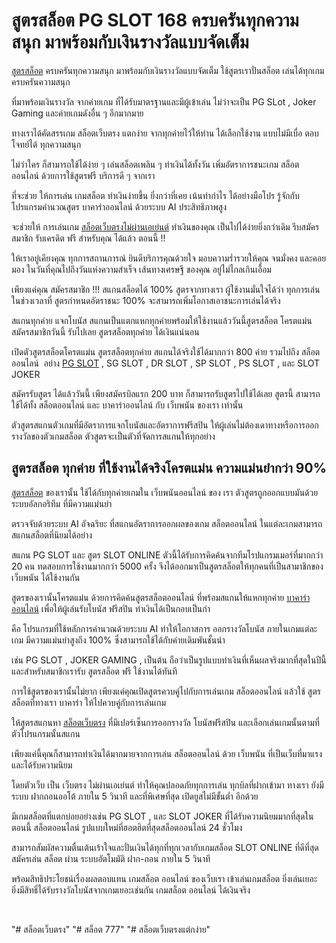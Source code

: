 <h1><strong>สูตรสล็อต PG SLOT 168 ครบครันทุกความสนุก มาพร้อมกับเงินรางวัลแบบจัดเต็ม</strong></h1>
<span style="font-weight: 400;"><a href="https://pgslot-168.net/">สูตรสล็อต</a> ครบครันทุกความสนุก มาพร้อมกับเงินรางวัลแบบจัดเต็ม ใช้สูตรเราปั่นสล็อต เล่นได้ทุกเกม ครบครันความสนุก</span>

<span style="font-weight: 400;">ที่มาพร้อมเงินรางวัล จากค่ายเกม ที่ได้รับมาตรฐานและมีผู้เข้าเล่น ไม่ว่าจะเป็น PG SLot , Joker Gaming และค่ายเกมดังอื่น ๆ อีกมากมาย</span>

<span style="font-weight: 400;">ทางเราได้คัดสรรเกม <span data-sheets-value="{&quot;1&quot;:2,&quot;2&quot;:&quot;สล็อตเว็บตรง&quot;}" data-sheets-userformat="{&quot;2&quot;:1333891,&quot;3&quot;:{&quot;1&quot;:0},&quot;4&quot;:{&quot;1&quot;:3,&quot;3&quot;:2},&quot;10&quot;:2,&quot;12&quot;:0,&quot;14&quot;:{&quot;1&quot;:2,&quot;2&quot;:1136076},&quot;15&quot;:&quot;Arial&quot;,&quot;17&quot;:1,&quot;21&quot;:1,&quot;23&quot;:1}" data-sheets-hyperlink="https://asia1688.net/">สล็อตเว็บตรง</span> แตกง่าย จากทุกค่ายไว้ให้ท่าน ได้เลือกใช้งาน แบบไม่มีเบื่อ ตอบโจทย์ได้ ทุกความสนุก</span>

<span style="font-weight: 400;">ไม่ว่าใคร ก็สามารถใช้ได้ง่าย ๆ เล่นสล็อตเพลิน ๆ ทำเงินได้ทั้งวัน เพิ่มอัตราการชนะเกม สล็อตออนไลน์ ด้วยการใช้สูตรฟรี บริการดี ๆ จากเรา</span>

<span style="font-weight: 400;">ที่จะช่วย ให้การเล่น เกมสล็อต ทำเงินง่ายขึ้น ยิ่งกว่าที่เคย เน้นทำกำไร ได้อย่างมือโปร รู้จักกับ โปรแกรมคำนวณสูตร บาคาร่าออนไลน์ ด้วยระบบ AI ประสิทธิภาพสูง</span>

<span style="font-weight: 400;">จะช่วยให้ การเล่นเกม <span data-sheets-value="{&quot;1&quot;:2,&quot;2&quot;:&quot;สล็อตเว็บตรงไม่ผ่านเอเย่นต์&quot;}" data-sheets-userformat="{&quot;2&quot;:1053437,&quot;3&quot;:{&quot;1&quot;:0},&quot;5&quot;:{&quot;1&quot;:[{&quot;1&quot;:2,&quot;2&quot;:0,&quot;5&quot;:{&quot;1&quot;:2,&quot;2&quot;:0}},{&quot;1&quot;:0,&quot;2&quot;:0,&quot;3&quot;:3},{&quot;1&quot;:1,&quot;2&quot;:0,&quot;4&quot;:1}]},&quot;6&quot;:{&quot;1&quot;:[{&quot;1&quot;:2,&quot;2&quot;:0,&quot;5&quot;:{&quot;1&quot;:2,&quot;2&quot;:0}},{&quot;1&quot;:0,&quot;2&quot;:0,&quot;3&quot;:3},{&quot;1&quot;:1,&quot;2&quot;:0,&quot;4&quot;:1}]},&quot;7&quot;:{&quot;1&quot;:[{&quot;1&quot;:2,&quot;2&quot;:0,&quot;5&quot;:{&quot;1&quot;:2,&quot;2&quot;:0}},{&quot;1&quot;:0,&quot;2&quot;:0,&quot;3&quot;:3},{&quot;1&quot;:1,&quot;2&quot;:0,&quot;4&quot;:1}]},&quot;8&quot;:{&quot;1&quot;:[{&quot;1&quot;:2,&quot;2&quot;:0,&quot;5&quot;:{&quot;1&quot;:2,&quot;2&quot;:0}},{&quot;1&quot;:0,&quot;2&quot;:0,&quot;3&quot;:3},{&quot;1&quot;:1,&quot;2&quot;:0,&quot;4&quot;:1}]},&quot;9&quot;:1,&quot;10&quot;:2,&quot;12&quot;:0,&quot;15&quot;:&quot;Roboto&quot;,&quot;23&quot;:1}" data-sheets-hyperlink="https://asia1688.net/"><a class="in-cell-link" href="https://asia1688.net/" target="_blank" rel="noopener">สล็อตเว็บตรงไม่ผ่านเอเย่นต์</a></span> ทำเงินของคุณ เป็นไปได้ง่ายยิ่งกว่าเดิม รีบสมัครสมาชิก รับเครดิต ฟรี สำหรับคุณ ได้แล้ว ตอนนี้ !!</span>

<span style="font-weight: 400;">ให้เราอยู่เคียงคุณ ทุกการสถานการณ์ ยินดีบริการคุณด้วยใจ มอบความร่ำรวยให้คุณ จนมั่งคง และคอยมอง ในวันที่คุณไปถึงวันแห่งความสำเร็จ เส้นทางเศรษฐี ของคุณ อยู่ไม่ไกลเกินเอื้อม</span>

<span style="font-weight: 400;">เพียงแค่คุณ สมัครสมาชิก !!! สแกนสล็อตได้ 100% สูตรจากทางเรา ผู้ใช้งานมั่นใจได้ว่า ทุกการเล่นในช่วงเวลาที่ สูตรกำหนดอัตราชนะ 100% จะสามารถเพิ่มโอกาสเอาชนะการเล่นได้จริง</span>

<span style="font-weight: 400;">สแกนทุกค่าย แจกโบนัส สแกนเป็นแตกแหกทุกค่ายพร้อมให้ใช้งานแล้ววันนี้สูตรสล็อต โครตแม่น สมัครสมาชิกวันนี้ รับไปเลย สูตรสล็อตทุกค่าย ได้เงินแน่นอน</span>

<span style="font-weight: 400;">เปิดตัวสูตรสล็อตโครตแม่น สูตรสล็อตทุกค่าย สแกนได้จริงใช้ได้มากกว่า 800 ค่าย รวมไปถึง สล็อตออนไลน์  อย่าง <a href="https://pgslot-168.net/">PG SLOT</a> , SG SLOT , DR SLOT , SP SLOT , PS SLOT , และ SLOT JOKER  </span>

<span style="font-weight: 400;">สมัครรับสูตร ได้แล้ววันนี้ เพียงสมัครบิลแรก 200 บาท ก็สามารถรับสูตรไปใช้ได้เลย สูตรนี้ สามารถใช้ได้ทั้ง สล็อตออนไลน์ และ บาคาร่าออนไลน์ กับ <span data-sheets-value="{&quot;1&quot;:2,&quot;2&quot;:&quot;เว็บพนัน&quot;}" data-sheets-userformat="{&quot;2&quot;:284802,&quot;4&quot;:{&quot;1&quot;:3,&quot;3&quot;:2},&quot;10&quot;:2,&quot;14&quot;:{&quot;1&quot;:2,&quot;2&quot;:1136076},&quot;15&quot;:&quot;Arial&quot;,&quot;17&quot;:1,&quot;21&quot;:1}" data-sheets-hyperlink="https://asiath999.com/" data-sheets-hyperlinkruns="{&quot;1&quot;:0,&quot;2&quot;:&quot;https://asiath999.com/&quot;}">เว็บพนัน</span> ของเรา เท่านั้น</span>

<span style="font-weight: 400;">ตัวสูตรสแกนตัวเกมที่มีอัตราการแจกโบนัสและอัตราการฟรีสปิน ให้ผู้เล่นไม่ต้องเดาทางหรือการออกรางวัลของตัวเกมสล็อต ตัวสูตรจะเป็นตัวที่จัดการสแกนให้ทุกอย่าง</span>
<h2><b>สูตรสล็อต ทุกค่าย ที่ใช้งานได้จริงโครตแม่น ความแม่นยำกว่า 90%</b></h2>
<span style="font-weight: 400;"><a href="https://pgslot-168.net/">สูตรสล็อต</a> ของเรานั้น ใช้ได้กับทุกค่ายเกมใน <span data-sheets-value="{&quot;1&quot;:2,&quot;2&quot;:&quot;เว็บพนันออนไลน์&quot;}" data-sheets-userformat="{&quot;2&quot;:284802,&quot;4&quot;:{&quot;1&quot;:3,&quot;3&quot;:2},&quot;10&quot;:2,&quot;14&quot;:{&quot;1&quot;:2,&quot;2&quot;:1136076},&quot;15&quot;:&quot;Arial&quot;,&quot;17&quot;:1,&quot;21&quot;:1}" data-sheets-hyperlink="https://jokers123.co/" data-sheets-hyperlinkruns="{&quot;1&quot;:0,&quot;2&quot;:&quot;https://jokers123.co/&quot;}">เว็บพนันออนไลน์</span> ของ เรา ตัวสูตรถูกออกแบบมันด้วยระบบอัลกอริทึม ที่มีความแม่นยำ </span>

<span style="font-weight: 400;">ตรวจจับด้วยระบบ AI อัจฉริยะ ที่สแกนอัตราการออกผลของเกม สล็อตออนไลน์ ในแต่ละเกมสามารถสแกนสล็อตที่นิยมได้อย่าง</span>

<span style="font-weight: 400;">สแกน PG SLOT และ สูตร SLOT ONLINE ตัวนี้ได้รับการคิดค้นจากทีมโรปแกรมเมอร์ที่มากกว่า 20 คน ทดสอบการใช้งานมากกว่า 5000 ครั้ง จึงได้ออกมาเป็นสูตรสล็อตให้ทุกคนที่เป็นสามาชิกของ เว็บพนัน ได้ใช้งานกัน</span>

<span style="font-weight: 400;">สูตรของเรานั้นโครตแม่น ด้วยการคิดค้นสูตรสล็อตออนไลน์ ที่พร้อมสแกนให้แหกทุกค่าย <a href="https://pgslot-168.net/"><span data-sheets-value="{&quot;1&quot;:2,&quot;2&quot;:&quot;บาคาร่าออนไลน์&quot;}" data-sheets-userformat="{&quot;2&quot;:1333891,&quot;3&quot;:{&quot;1&quot;:0},&quot;4&quot;:{&quot;1&quot;:3,&quot;3&quot;:2},&quot;10&quot;:2,&quot;12&quot;:0,&quot;14&quot;:{&quot;1&quot;:2,&quot;2&quot;:1136076},&quot;15&quot;:&quot;Arial&quot;,&quot;17&quot;:1,&quot;21&quot;:1,&quot;23&quot;:1}" data-sheets-hyperlink="https://lucabet168.co/">บาคาร่าออนไลน์</span></a> เพื่อให้ผู้เล่นรับโบนัส ฟรีสปิน ทำเงินได้เป็นกอบเป็นกำ</span>

<span style="font-weight: 400;">คือ โปรแกรมที่ใช้หลักการคำนวณด้วยระบบ AI ทำให้โอกาสการ ออกรางวัลโบนัส ภายในเกมแต่ละเกม มีความแม่นยำสูงถึง 100% ซึ่งสามารถใช้ได้กับค่ายเดิมพันชั้นนำ </span>

<span style="font-weight: 400;">เช่น PG SLOT , JOKER GAMING , เป็นต้น ถือว่าเป็นรูปแบบทำเงินที่เห็นผลจริงมากที่สุดในปีนี้ และสำหรับสมาชิกเรารับ สูตรสล็อต ฟรี ใช้งานได้ทันที</span>

<span style="font-weight: 400;">การใช้สูตรของเรานั้นไม่ยาก เพียงแค่คุณเปิดสูตรควบคู่ไปกับการเล่นเกม สล็อตออนไลน์ แล้วใช้ สูตรสล็อตที่ทางเรา <span data-sheets-value="{&quot;1&quot;:2,&quot;2&quot;:&quot;บาคาร่า&quot;}" data-sheets-userformat="{&quot;2&quot;:284802,&quot;4&quot;:{&quot;1&quot;:3,&quot;3&quot;:2},&quot;10&quot;:2,&quot;14&quot;:{&quot;1&quot;:2,&quot;2&quot;:1136076},&quot;15&quot;:&quot;Arial&quot;,&quot;17&quot;:1,&quot;21&quot;:1}" data-sheets-hyperlink="https://asia999th.net/" data-sheets-hyperlinkruns="{&quot;1&quot;:0,&quot;2&quot;:&quot;https://asia999th.net/&quot;}">บาคาร่า</span> ให้ไปควบคู่กับการเล่นเกม </span>

<span style="font-weight: 400;">ให้สูตรสแกนหา <span data-sheets-value="{&quot;1&quot;:2,&quot;2&quot;:&quot;สล็อตเว็บตรง&quot;}" data-sheets-userformat="{&quot;2&quot;:268540,&quot;5&quot;:{&quot;1&quot;:[{&quot;1&quot;:2,&quot;2&quot;:0,&quot;5&quot;:{&quot;1&quot;:2,&quot;2&quot;:0}},{&quot;1&quot;:0,&quot;2&quot;:0,&quot;3&quot;:3},{&quot;1&quot;:1,&quot;2&quot;:0,&quot;4&quot;:1}]},&quot;6&quot;:{&quot;1&quot;:[{&quot;1&quot;:2,&quot;2&quot;:0,&quot;5&quot;:{&quot;1&quot;:2,&quot;2&quot;:0}},{&quot;1&quot;:0,&quot;2&quot;:0,&quot;3&quot;:3},{&quot;1&quot;:1,&quot;2&quot;:0,&quot;4&quot;:1}]},&quot;7&quot;:{&quot;1&quot;:[{&quot;1&quot;:2,&quot;2&quot;:0,&quot;5&quot;:{&quot;1&quot;:2,&quot;2&quot;:0}},{&quot;1&quot;:0,&quot;2&quot;:0,&quot;3&quot;:3},{&quot;1&quot;:1,&quot;2&quot;:0,&quot;4&quot;:1}]},&quot;8&quot;:{&quot;1&quot;:[{&quot;1&quot;:2,&quot;2&quot;:0,&quot;5&quot;:{&quot;1&quot;:2,&quot;2&quot;:0}},{&quot;1&quot;:0,&quot;2&quot;:0,&quot;3&quot;:3},{&quot;1&quot;:1,&quot;2&quot;:0,&quot;4&quot;:1}]},&quot;9&quot;:1,&quot;10&quot;:2,&quot;14&quot;:{&quot;1&quot;:2,&quot;2&quot;:1136076},&quot;15&quot;:&quot;Roboto&quot;,&quot;21&quot;:1}" data-sheets-hyperlink="https://asia1688.net/" data-sheets-hyperlinkruns="{&quot;1&quot;:0,&quot;2&quot;:&quot;https://asia1688.net/&quot;}"><a class="in-cell-link" href="https://asia1688.net/" target="_blank" rel="noopener">สล็อตเว็บตรง</a></span> ที่มีเปอร์เซ็นการออกรางวัล โบนัสฟรีสปิน และเลือกเล่นเกมนั้นตามที่ ตัวโปรแกรมนั้นสแกน</span>

<span style="font-weight: 400;">เพียงแค่นี้คุณก็สามารถทำเงินได้มากมายจากการเล่น สล็อตออนไลน์ ด้วย เว็บพนัน ที่เป็นเว็บที่มาแรงและได้รับความนิยม</span>

<span style="font-weight: 400;">โดยตัวเว็บ เป็น <span data-sheets-value="{&quot;1&quot;:2,&quot;2&quot;:&quot;เว็บตรง&quot;}" data-sheets-userformat="{&quot;2&quot;:1333891,&quot;3&quot;:{&quot;1&quot;:0},&quot;4&quot;:{&quot;1&quot;:3,&quot;3&quot;:2},&quot;10&quot;:2,&quot;12&quot;:0,&quot;14&quot;:{&quot;1&quot;:2,&quot;2&quot;:1136076},&quot;15&quot;:&quot;Arial&quot;,&quot;17&quot;:1,&quot;21&quot;:1,&quot;23&quot;:1}" data-sheets-hyperlink="https://asia99th.com/">เว็บตรง</span> ไม่ผ่านเอเย่นต์ ทำให้คุณปลอดภัยทุกการเล่น ทุกบิลที่ฝากเข้ามา ทางเรา ยังมีระบบ ฝากถอนออโต้ ภายใน 5 วินาที และที่พิเศษที่สุด เปิดยูสไม่มีขั้นต่ำ อีกด้วย</span>

<span style="font-weight: 400;">มีเกมสล็อตที่แตกบ่อยอย่างเช่น PG SLOT , และ SLOT JOKER ที่ได้รับความนิยมมากที่สุดในตอนนี้ สล็อตออนไลน์ รูปแบบใหม่ที่ฮอตฮิตที่สุดสล็อตออนไลน์ 24 ชั่วโมง</span>

<span style="font-weight: 400;">สามารถสัมผัสความตื่นเต้นเร้าใจและปั่นเงินได้ทุกที่ทุกเวลากับเกมสล็อต SLOT ONLINE ที่ดีที่สุด สมัครเล่น สล็อต ผ่าน ระบบอัตโมมัติ ฝาก-ถอน ภายใน 5 วินาที</span>

<span style="font-weight: 400;">พร้อมสิทธิประโยชน์เรื่องผลตอบแทน เกมสล็อต ออนไลน์ ของเว็บเรา เข้าเล่นเกมสล็อต ยิ่งเล่นเยอะ ยิ่งมีสิทธิ์ได้รับรางวัลโบนัสจากเกมเยอะเช่นกัน เกมสล็อต ออนไลน์ ได้เงินจริง</span>

&nbsp;

"# สล็อตเว็บตรง" 
"# สล็อต 777" 
"# สล็อตเว็บตรงแต่กง่าย"
